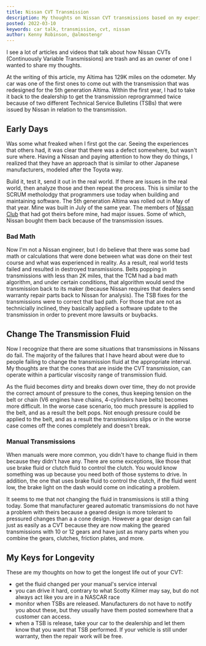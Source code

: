 ```yaml
---
title: Nissan CVT Transmission
description: My thoughts on Nissan CVT transmissions based on my experience
posted: 2022-03-10
keywords: car talk, transmission, cvt, nissan
author: Kenny Robinson, @almostengr
---
```


I see a lot of articles and videos that talk about how Nissan CVTs (Continuously Variable Transmissions) are trash and 
as an owner of one I wanted to share my thoughts.

At the writing of this article, my Altima has 129K miles on the odometer. My car was one of the first ones to come 
out with the transmission that was redesigned for the 5th generation Altima. 
Within the first year, I had to take it back to the dealership to get the 
transmission reprogrammed twice because of two different Technical Service Bulletins (TSBs) that were issued by 
Nissan in relation to the transmission. 

## Early Days

Was some what freaked when I first got the car. Seeing the experiences that others had, it was clear that there was a 
defect somewhere, but wasn't sure where. Having a Nissan and paying attention to how they do things, I realized that 
they have an approach that is similar to other Japanese manufacturers, modeled after the Toyota way. 

Build it, test it, send it out in the real world. If there are issues in the real world, then analyze those and then 
repeat the process. This is similar to the SCRUM metholodgy that programmers use today when building and maintaining 
software. The 5th generation Altima was rolled out in May of that year. Mine was built in July of the same year. 
The members of <a href="https://nissanclub.com" target="_blank">Nissan Club</a> that had got theirs 
before mine, had major issues. Some of which, Nissan bought them back because of the transmission issues. 

### Bad Math

Now I'm not a Nissan engineer, but I do believe that there was some bad math or calculations that were done between 
what was done on their test course and what was experienced in reality. As a result, real world tests failed and 
resulted in destroyed transmissions. Belts popping in transmissions with less than 2K miles, that the TCM 
had a bad math algorithm, and under certain conditions, that algorithm would send the transmission back to its
maker (because Nissan requires that dealers send warranty repair parts back to Nissan for analysis). The TSB fixes 
for the transmissions were to correct that bad path. For those that are not as technicially inclined, they basically 
applied a software update to the transmission in order to prevent more lawsuits or buybacks.

## Change The Transmission Fluid

Now I recognize that there are some situations that transmissions in Nissans do fail. The majority of the failures
that I have heard about were
due to people failing to change the transmission fluid at the appropriate interval. My thoughts 
are that the cones that are inside the CVT transmission, can operate within a particular viscosity range of transmission
fluid.

As the fluid becomes dirty and breaks down over time, they do not provide the correct amount of pressure to the 
cones, thus keeping tension on the belt or chain (V6 engines have chains, 4-cylinders have belts) becomes more difficult. 
In the worse case scenario, too much pressure is applied to the belt, and as a result the belt pops. Not enough pressure 
could be applied to the belt, and as a result the transmissions slips or in the worse case comes off the cones 
completely and doesn't break.

### Manual Transmissions

When manuals were more common, you didn't have to change fluid in them because they didn't have any. There are some 
exceptions, like those that use brake fluid or clutch fluid to control the clutch. You would know something was 
up because you need both of those systems to drive. In addition, the one that uses brake fluid to control the clutch, 
if the fluid went low, the brake light on the dash would come on indicating a problem.

It seems to me that not changing the fluid in transmissions is still a thing today. Some that manufacturer geared automatic
transmissions do not have a problem with theirs because a geared design is more tolerant to pressured changes than a 
a cone design. However a gear design can fail just as easily as a CVT because they are now making the geared 
transmissions with 10 or 12 gears and have just as many parts when you combine the gears, clutches, friction plates, 
and more. 

## My Keys for Longevity

These are my thoughts on how to get the longest life out of your CVT: 

* get the fluid changed per your manual's service interval
* you can drive it hard, contrary to what Scotty Kilmer may say, but do not always act like you are in a NASCAR race
* monitor when TSBs are released. Manufacturers do not have to notify you about these, but they usually have them 
posted somewhere that a customer can access.
* when a TSB is release, take your car to the dealership and let them know that you want that TSB performed. 
If your vehicle is still under warranty, then the repair work will be free.


